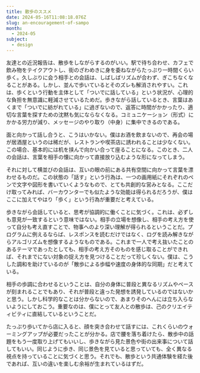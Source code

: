 ```yaml
---
title: 散歩のススメ
date: 2024-05-16T11:08:18.076Z
slug: an-encouragement-of-sampo
month:
  - 2024-05
subject:
  - design
---
```

友達との近況報告は、散歩をしながらするのがいい。駅で待ち合わせ、カフェで飲み物をテイクアウトし、街のざわめきに身を委ねながらたっぷり一時間くらい歩く。久しぶりに会う相手との会話は、しばしばリズムが合わず、ぎこちなくなることがある。しかし、並んで歩いているとそのズレも解消されやすい。これは、歩くという行動を主体として「ついでに話している」という状況が、心理的な負担を無意識に軽減させているためだ。歩きながら話しているとき、言葉はあくまで「ついでに紡がれている」に過ぎないので、返答に時間がかかったり、適切な言葉を探すための沈黙も気にならなくなる。コミュニケーション（形式）にかかる労力が減り、メッセージのやり取り（中身）に集中できるのである。

面と向かって話し合うと、こうはいかない。僕はお酒を飲まないので、再会の場が居酒屋というのは稀だが、レストランや喫茶店に誘われることは少なくない。この場合、基本的には机を挟んで向かい合って座ることになる。このとき、二人の会話は、言葉を相手の懐に向かって直接放り込むような形になってしまう。

それに対して横並びの会話は、互いの眼の前にある共有空間に向かって言葉を漂わせるものだ。この状態の「話す」という行為は、一つの画用紙にそれぞれのペンで文字や図形を書いていくようなもので、とても共創的な営みとなる。ここだけ取ってみれば、バーカウンターでも似たような効能は得られるだろうが、僕はここに加えてやはり「歩く」という行為が重要だと考えている。

歩きながら会話していると、思考が協調的に働くことに気づく。これは、必ずしも意見が一致するという意味ではない。相手の立場を想像し、相手の考え方を使って自分も考え直すことで、物事へのより深い理解が得られるということだ。プログラムに例えるならば、レスポンスを読むだけではなく、ログを読み解きながらアルゴリズムを想像するようなものである。これまで一人で考え抜いたことのあるテーマであったとしても、相手の考え方そのものを感じ取ることができれば、それまでにない対象の捉え方を見つけることだって珍しくない。僕は、こうした調和を助けているのが「散歩による歩幅や速度の身体的な同期」だと考えている。

相手の歩調に合わせるということは、自分の身体に普段と異なるリズムやペースが刻まれることでもあり、それが普段と違った発想を誘発しているのではないかと思う。しかし科学的なことは分からないので、あまりそのへんには立ち入らないようにしておこう。重要なのは、僕にとって友人との散歩は、己のクリエイティビティに直結しているということだ。

たっぷり歩いてから店に入ると、顔を突き合わせて話すには、これくらいのウォーミングアップが必要だったことが分かる。店で腰を落ち着けたら、散歩中の話題をもう一度取り上げてもいいし、歩きながら見た景色や街の出来事について話してもいい。同じように歩き、同じ景色を見ていると思っていても、全く異なる視点を持っていることに気づくと思う。それでも、散歩という共通体験を経た後であれば、互いの違いを楽しむ余裕が生まれているはずだ。